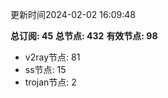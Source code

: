 更新时间2024-02-02 16:09:48

**总订阅: 45**
**总节点: 432**
**有效节点: 98**
- v2ray节点: 81
- ss节点: 15
- trojan节点: 2
